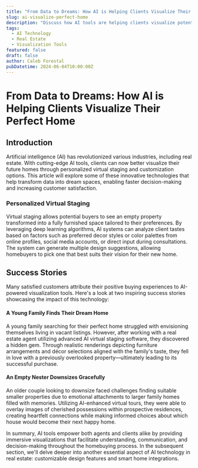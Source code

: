 ```yaml
---
title: "From Data to Dreams: How AI is Helping Clients Visualize Their Perfect Home"
slug: ai-visualize-perfect-home
description: "Discuss how AI tools are helping clients visualize potential homes through personalized virtual staging and customization options."
tags:
  - AI Technology
  - Real Estate
  - Visualization Tools
featured: false
draft: false
author: Caleb Forestal
pubDatetime: 2024-06-04T10:00:00Z
---
```


 From Data to Dreams: How AI is Helping Clients Visualize Their Perfect Home
=============================================================================

Introduction
------------

Artificial intelligence (AI) has revolutionized various industries, including real estate. With cutting-edge AI tools, clients can now better visualize their future homes through personalized virtual staging and customization options. This article will explore some of these innovative technologies that help transform data into dream spaces, enabling faster decision-making and increasing customer satisfaction.

### Personalized Virtual Staging

Virtual staging allows potential buyers to see an empty property transformed into a fully furnished space tailored to their preferences. By leveraging deep learning algorithms, AI systems can analyze client tastes based on factors such as preferred decor styles or color palettes from online profiles, social media accounts, or direct input during consultations. The system can generate multiple design suggestions, allowing homebuyers to pick one that best suits their vision for their new home.

Success Stories
--------------

Many satisfied customers attribute their positive buying experiences to AI-powered visualization tools. Here's a look at two inspiring success stories showcasing the impact of this technology:

#### A Young Family Finds Their Dream Home

A young family searching for their perfect home struggled with envisioning themselves living in vacant listings. However, after working with a real estate agent utilizing advanced AI virtual staging software, they discovered a hidden gem. Through realistic renderings depicting furniture arrangements and décor selections aligned with the family's taste, they fell in love with a previously overlooked property—ultimately leading to its successful purchase.

#### An Empty Nester Downsizes Gracefully

An older couple looking to downsize faced challenges finding suitable smaller properties due to emotional attachments to larger family homes filled with memories. Utilizing AI-enhanced virtual tours, they were able to overlay images of cherished possessions within prospective residences, creating heartfelt connections while making informed choices about which house would become their next happy home.


In summary, AI tools empower both agents and clients alike by providing immersive visualizations that facilitate understanding, communication, and decision-making throughout the homebuying process. In the subsequent section, we'll delve deeper into another essential aspect of AI technology in real estate: customizable design features and smart home integrations.

